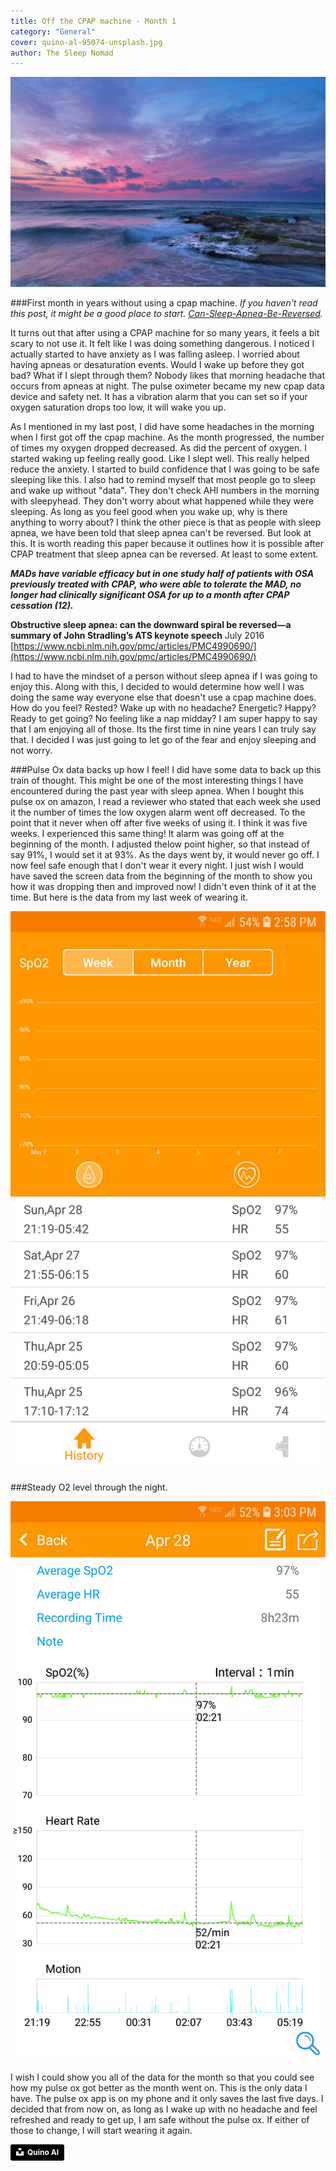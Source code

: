 ```yaml
---
title: Off the CPAP machine - Month 1
category: "General"
cover: quino-al-95074-unsplash.jpg
author: The Sleep Nomad
---
```


![unsplash.com](./quino-al-95074-unsplash.jpg)

###First month in years without using a cpap machine.
_If you haven't read this post, it might be a good place to start.
[Can-Sleep-Apnea-Be-Reversed](/Can-Sleep-Apnea-Be-Reversed)._

It turns out that after using a CPAP machine for so many years, it feels a bit scary to not use it. It felt like I was doing something dangerous. I noticed I actually started to have anxiety as I was falling asleep. I worried about having apneas or desaturation events. Would I wake up before they got bad? What if I slept through them? Nobody likes that morning headache that occurs from apneas at night. The pulse oximeter became my new cpap data device and safety net. It has a vibration alarm that you can set so if your oxygen saturation drops too low, it will wake you up.

As I mentioned in my last post, I did have some headaches in the morning when I first got off the cpap machine. As the month progressed, the number of times my oxygen dropped decreased. As did the percent of oxygen. I started waking up feeling really good. Like I slept well. This really helped reduce the anxiety. I started to build confidence that I was going to be safe sleeping like this. I also had to remind myself that most people go to sleep and wake up without "data". They don't check AHI numbers in the morning with sleepyhead. They don't worry about what happened while they were sleeping. As long as you feel good when you wake up, why is there anything to worry about? I think the other piece is that as people with sleep apnea, we have been told that sleep apnea can't be reversed. But look at this. It is worth reading this paper because it outlines how it is possible after CPAP treatment that sleep apnea can be reversed. At least to some extent.

_**MADs have variable efficacy but in one study half of patients with OSA previously treated with CPAP, who were able to tolerate the MAD, no longer had clinically significant OSA for up to a month after CPAP cessation (12).**_

**Obstructive sleep apnea: can the downward spiral be reversed—a summary of John Stradling’s ATS keynote speech** July 2016
[https://www.ncbi.nlm.nih.gov/pmc/articles/PMC4990690/](https://www.ncbi.nlm.nih.gov/pmc/articles/PMC4990690/)

I had to have the mindset of a person without sleep apnea if I was going to enjoy this. Along with this, I decided to would determine how well I was doing the same way everyone else that doesn't use a cpap machine does. How do you feel? Rested? Wake up with no headache? Energetic? Happy? Ready to get going? No feeling like a nap midday? I am super happy to say that I am enjoying all of those. Its the first time in nine years I can truly say that. I decided I was just going to let go of the fear and enjoy sleeping and not worry.

###Pulse Ox data backs up how I feel!
I did have some data to back up this train of thought. This might be one of the most interesting things I have encountered during the past year with sleep apnea. When I bought this pulse ox on amazon, I read a reviewer who stated that each week she used it the number of times the low oxygen alarm went off decreased. To the point that it never when off after five weeks of using it. I think it was five weeks. I experienced this same thing! It alarm was going off at the beginning of the month. I adjusted thelow point higher, so that instead of say 91%, I would set it at 93%. As the days went by, it would never go off. I now feel safe enough that I don't wear it every night. I just wish I would have saved the screen data from the beginning of the month to show you how it was dropping then and improved now! I didn't even think of it at the time. But here is the data from my last week of wearing it.

![PulseOxDetail](./PulseOxOverview.jpg)

###Steady O2 level through the night.

![PulseOxDetail](./PulseOxDetail.jpg)

I wish I could show you all of the data for the month so that you could see how my pulse ox got better as the month went on. This is the only data I have. The pulse ox app is on my phone and it only saves the last five days. I decided that from now on, as long as I wake up with no headache and feel refreshed and ready to get up, I am safe without the pulse ox. If either of those to change, I will start wearing it again.

<a style="background-color:black;color:white;text-decoration:none;padding:4px 6px;font-family:-apple-system, BlinkMacSystemFont, &quot;San Francisco&quot;, &quot;Helvetica Neue&quot;, Helvetica, Ubuntu, Roboto, Noto, &quot;Segoe UI&quot;, Arial, sans-serif;font-size:12px;font-weight:bold;line-height:1.2;display:inline-block;border-radius:3px" href="https://unsplash.com/@quinoal?utm_medium=referral&amp;utm_campaign=photographer-credit&amp;utm_content=creditBadge" target="_blank" rel="noopener noreferrer" title="Download free do whatever you want high-resolution photos from Quino Al"><span style="display:inline-block;padding:2px 3px"><svg xmlns="http://www.w3.org/2000/svg" style="height:12px;width:auto;position:relative;vertical-align:middle;top:-2px;fill:white" viewBox="0 0 32 32"><title>unsplash-logo</title><path d="M10 9V0h12v9H10zm12 5h10v18H0V14h10v9h12v-9z"></path></svg></span><span style="display:inline-block;padding:2px 3px">Quino Al</span></a>
